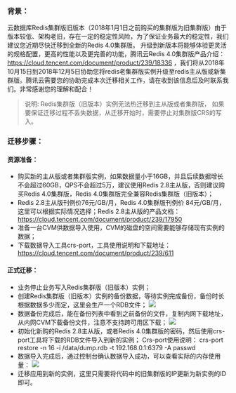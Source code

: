 ### 背景：

云数据库Redis集群版旧版本（2018年1月1日之前购买的集群版为旧集群版）由于版本较低、架构老旧，存在一定的稳定性风险，为了保证业务最大的稳定性，我们建议您近期尽快迁移到全新的Redis 4.0集群版。
升级到新版本将能够体验更灵活的规格配置，更高的性能以及更完善的功能，腾讯云Redis 4.0集群版产品介绍：https://cloud.tencent.com/document/product/239/18336
，我们将从2018年10月15日到2018年12月5日协助您将redis老集群版实例升级至redis主从版或新集群版。腾讯云需要您的协助完成本次迁移相关工作，请在收到该信息后及时联系我们。非常感谢您的理解和配合！
> 说明: Redis集群版（旧版本）实例无法热迁移到主从版或者集群版， 如果要保证迁移过程不丢失数据，从迁移开始时，需要停止对集群版CRS的写入。

### 迁移步骤：

#### 资源准备：
- 购买新的主从版或者集群版实例，如果数据量小于16GB，并且后续数据增长不会超过60GB，QPS不会超过5万，建议使用Redis 2.8主从版，否则建议购买Redis 4.0集群版，Redis 4.0集群版完全兼容Redis集群版（旧版本）；
- Redis 2.8主从版刊例价76元/GB/月，Redis 4.0集群版刊例价 84元/GB/月，这里可以根据实际情况选择；Redis 2.8主从版的产品文档：https://cloud.tencent.com/document/product/239/17950
- 准备一台CVM供数据导入使用，CVM的磁盘的空间需要能够存储现有实例的数据；
- 下载数据导入工具crs-port，工具使用说明和下载地址：https://cloud.tencent.com/document/product/239/611

#### 正式迁移：
- 业务停止业务写入Redis集群版（旧版本）实例；
- 创建Redis集群版（旧版本）实例的备份数据，等待实例完成备份，备份时长根据数据多少而定，这里会生产一个RDB文件；
![](https://main.qcloudimg.com/raw/2d29f78389af14977806c2af399c5463.png)
- 数据备份完成后，能在备份列表中看到之前备份的文件，复制内网下载地址，从内网CVM下载备份文件，注意不支持跨可用区下载；
![](https://main.qcloudimg.com/raw/266711e37f7b4f195aaa724d446a06b7.png)
- 初始化新购的Redis 2.8主从版，或者Redis 4.0集群版的密码，然后使用crs-port工具将下载的RDB文件导入到新的实例；
	Crs-port使用说明：
crs-port restore -n 16 -i /data/dump.rdb -t 192.168.0.1:6379 -A passwd
- 数据导入完成后，通过控制台确认数据导入成功，可以查看实际的内存使用量：
![](https://main.qcloudimg.com/raw/417f9d6d6fc9efe7224675ac16351398.png)
- 迁移应用到新的实例，这里只需要将代码中的旧集群版的IP更新为新实例的ID即可。
